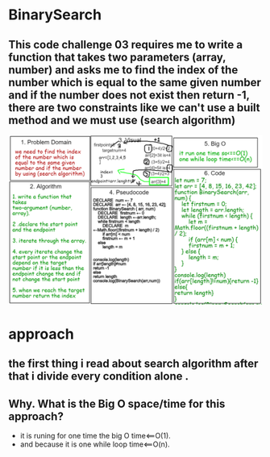# BinarySearch
## This code challenge 03 requires me to write a function that takes two parameters (array, number) and asks me to find the index of the number which is equal to the same given number and if the number does not exist then return -1, there are two constraints like we can't use a built method and we must use (search algorithm)

![array-insert-shift](array-insert-shift.png)

# approach
## the first thing i read about search algorithm after that i divide every condition alone .
## Why. What is the Big O space/time for this approach?

- it is runing for one time the big O time<==O(1).
- and because it is one while loop time<==O(n). 